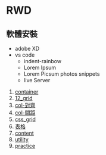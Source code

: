 # RWD
## 軟體安裝
- adobe XD
- vs code
	- indent-rainbow
	- Lorem Ipsum
	- Lorem Picsum photos snippets
	- live Server
  

1. [container](./1bootstrap_container)
2. [12_grid](./2bootstrap_gridSystem)
3. [col-對齊](./3columns)
4. [col-間距](./4gutter)
5. [css_grid](./5css_grid)
6. [表格](./6form)
7. [content](./7content)
8. [utility](./8utility)
9. [practice](./9practice)